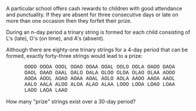   <p>A particular school offers cash rewards to children with good attendance and punctuality. If they are absent for three consecutive days or late on more than one occasion then they forfeit their prize.</p>    <p>During an n-day period a trinary string is formed for each child consisting of L's (late), O's (on time), and A's (absent).</p>    <p>Although there are eighty-one trinary strings for a 4-day period that can be formed, exactly forty-three strings would lead to a prize:</p>    <p style="margin-left:50px;font-family:'Courier New',monospace;">OOOO OOOA OOOL OOAO OOAA OOAL OOLO OOLA OAOO OAOA<br />  OAOL OAAO OAAL OALO OALA OLOO OLOA OLAO OLAA AOOO<br />  AOOA AOOL AOAO AOAA AOAL AOLO AOLA AAOO AAOA AAOL<br />  AALO AALA ALOO ALOA ALAO ALAA LOOO LOOA LOAO LOAA<br />  LAOO LAOA LAAO</p>    <p>How many &quot;prize&quot; strings exist over a 30-day period?</p>  